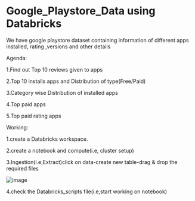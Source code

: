 # Google_Playstore_Data using Databricks
We have google playstore dataset containing information of different apps installed, rating ,versions and other details 


Agenda:

1.Find out Top 10 reviews given to apps

2.Top 10 installs apps and Distribution of type(Free/Paid)

3.Category wise Distribution of installed apps

4.Top paid apps

5.Top paid rating apps


Working:

1.create a Databricks workspace.

2.create a notebook and compute(i.e, cluster setup)

3.Ingestion(i.e,Extract)click on data-create new table-drag & drop the required files

![image](https://github.com/user-attachments/assets/eb58df9d-cfa6-43bc-8327-8dc2ad50e937)

4.check the Databricks_scripts file(i.e,start working on notebook)



